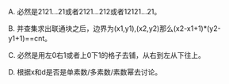 A. 必然是2121...21或者2121...212或者12121...21。

B. 并查集求出联通块之后，边界为(x1,y1),(x2,y2)那么(x2-x1+1)\*(y2-y1+1)==cnt。

C. 必然是用左0右1或者上0下1的格子去铺，从右到左从下往上。

D. 根据x和d是否是单素数/多素数/素数幂去讨论。
